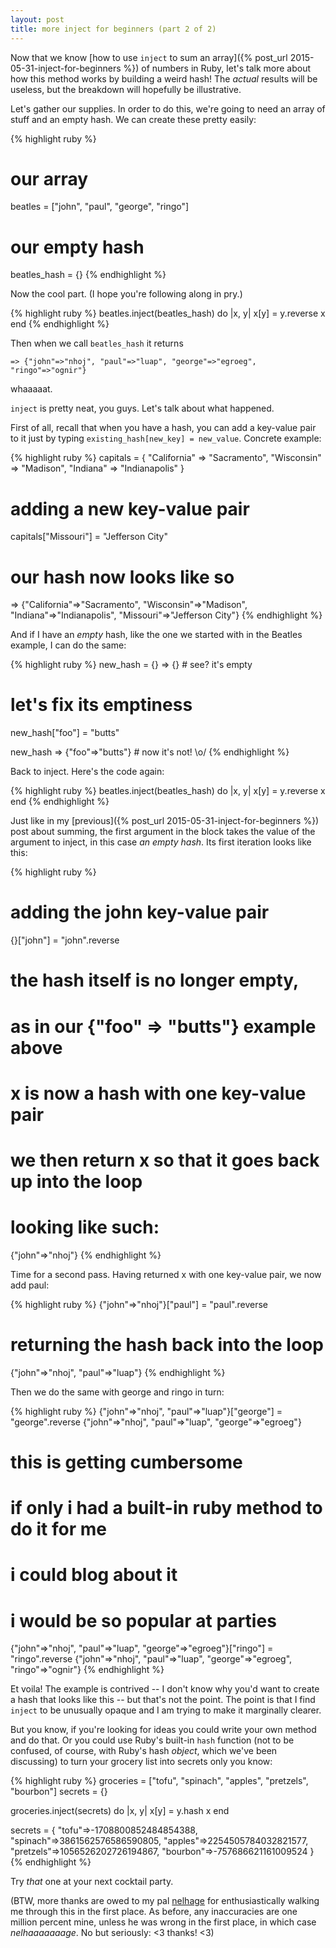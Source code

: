 ```yaml
---
layout: post
title: more inject for beginners (part 2 of 2)
---
```


Now that we know [how to use `inject` to sum an array]({% post_url 2015-05-31-inject-for-beginners %}) of numbers in Ruby, let's talk more about how this method works by building a weird hash! The _actual_ results will be useless, but the breakdown will hopefully be illustrative.

Let's gather our supplies. In order to do this, we're going to need an array of stuff and an empty hash. We can create these pretty easily:

{% highlight ruby %}
# our array
beatles = ["john", "paul", "george", "ringo"]

# our empty hash
beatles_hash = {}
{% endhighlight %}

Now the cool part. (I hope you're following along in pry.)

{% highlight ruby %}
beatles.inject(beatles_hash) do |x, y|
  x[y] = y.reverse
  x
end
{% endhighlight %}

Then when we call `beatles_hash` it returns 

`=> {"john"=>"nhoj", "paul"=>"luap", "george"=>"egroeg", "ringo"=>"ognir"}`

whaaaaat.

`inject` is pretty neat, you guys. Let's talk about what happened.

First of all, recall that when you have a hash, you can add a key-value pair to it just by typing `existing_hash[new_key] = new_value`. Concrete example:

{% highlight ruby %}
capitals = {
  "California" => "Sacramento",
  "Wisconsin" => "Madison",
  "Indiana" => "Indianapolis"
}

# adding a new key-value pair
capitals["Missouri"] = "Jefferson City"

# our hash now looks like so
=> {"California"=>"Sacramento",
    "Wisconsin"=>"Madison",
    "Indiana"=>"Indianapolis",
    "Missouri"=>"Jefferson City"}
{% endhighlight %}

And if I have an _empty_ hash, like the one we started with in the Beatles example, I can do the same:

{% highlight ruby %}
new_hash = {}
=> {} # see? it's empty

# let's fix its emptiness
new_hash["foo"] = "butts"

new_hash
=> {"foo"=>"butts"} # now it's not! \o/
{% endhighlight %}

Back to inject. Here's the code again:

{% highlight ruby %}
beatles.inject(beatles_hash) do |x, y|
  x[y] = y.reverse
  x
end
{% endhighlight %}

Just like in my [previous]({% post_url 2015-05-31-inject-for-beginners %}) post about summing, the first argument in the block takes the value of the argument to inject, in this case _an empty hash_. Its first iteration looks like this:

{% highlight ruby %}

# adding the john key-value pair
{}["john"] = "john".reverse

# the hash itself is no longer empty,
# as in our {"foo" => "butts"} example above
# x is now a hash with one key-value pair

# we then return x so that it goes back up into the loop
# looking like such:
{"john"=>"nhoj"}
{% endhighlight %}

Time for a second pass. Having returned x with one key-value pair, we now add paul:

{% highlight ruby %}
{"john"=>"nhoj"}["paul"] = "paul".reverse

# returning the hash back into the loop
{"john"=>"nhoj", "paul"=>"luap"}
{% endhighlight %}

Then we do the same with george and ringo in turn:

{% highlight ruby %}
{"john"=>"nhoj", "paul"=>"luap"}["george"] = "george".reverse
{"john"=>"nhoj", "paul"=>"luap", "george"=>"egroeg"}

# this is getting cumbersome
# if only i had a built-in ruby method to do it for me
# i could blog about it
# i would be so popular at parties
{"john"=>"nhoj", "paul"=>"luap", "george"=>"egroeg"}["ringo"] = "ringo".reverse
{"john"=>"nhoj", "paul"=>"luap", "george"=>"egroeg", "ringo"=>"ognir"}
{% endhighlight %}

Et voila! The example is contrived -- I don't know why you'd want to create a hash that looks like this -- but that's not the point. The point is that I find `inject` to be unusually opaque and I am trying to make it marginally clearer.

But you know, if you're looking for ideas you could write your own method and do that. Or you could use Ruby's built-in `hash` function (not to be confused, of course, with Ruby's hash _object_, which we've been discussing) to turn your grocery list into secrets only you know:

{% highlight ruby %}
groceries = ["tofu", "spinach", "apples", "pretzels", "bourbon"]
secrets = {}

groceries.inject(secrets) do |x, y|
  x[y] = y.hash
  x
end

secrets = {
  "tofu"=>-1708800852484854388,
  "spinach"=>3861562576586590805,
  "apples"=>2254505784032821577,
  "pretzels"=>1056526202726194867,
  "bourbon"=>-757686621161009524
}
{% endhighlight %}

Try *that* one at your next cocktail party.

(BTW, more thanks are owed to my pal [nelhage](https://twitter.com/nelhage) for enthusiastically walking me through this in the first place. As before, any inaccuracies are one million percent mine, unless he was wrong in the first place, in which case _nelhaaaaaaage_. No but seriously: <3 thanks! <3)
